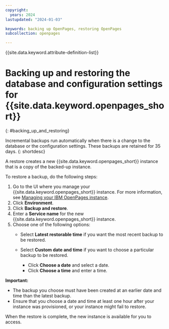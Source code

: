 ```yaml
---
copyright:
  years: 2024
lastupdated: "2024-01-03"

keywords: backing up OpenPages, restoring OpenPages
subcollection: openpages

---
```

{{site.data.keyword.attribute-definition-list}}

# Backing up and restoring the database and configuration settings for {{site.data.keyword.openpages_short}}
{: #backing_up_and_restoring}

Incremental backups run automatically when there is a change to the database or the
configuration settings. These backups are retained for 35 days.
{: shortdesc}

A restore creates a new {{site.data.keyword.openpages_short}} instance that is a copy of the backed-up instance.

To restore a backup, do the following steps:
1. Go to the UI where you manage your {{site.data.keyword.openpages_short}} instance. For more information, see [Managing your IBM OpenPages instance](/docs/openpages?topic=openpages-manage_op_instance).
2. Click **Environment**.
3. Click **Backup and restore**.
4. Enter a **Service name** for the new {{site.data.keyword.openpages_short}} instance.
5. Choose one of the following options:
   - Select **Latest restorable time** if you want the most recent backup to be restored.
   - Select **Custom date and time** if you want to choose a particular backup to be restored.

      - Click **Choose a date** and select a date.
      - Click **Choose a time** and enter a time.

**Important:**

- The backup you choose must have been created at an earlier date and time than the latest backup.
- Ensure that you choose a date and time at least one hour after your instance was provisioned, or your instance might fail to restore.

When the restore is complete, the new instance is available for you to access.
